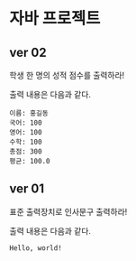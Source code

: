 # 자바 프로젝트
## ver 02
학생 한 명의 성적 점수를 출력하라!

출력 내용은 다음과 같다.
```
이름: 홍길동
국어: 100
영어: 100
수학: 100
총점: 300
평균: 100.0
```
## ver 01
표준 출력장치로 인사문구 출력하라!

출력 내용은 다음과 같다.
```
Hello, world!
```